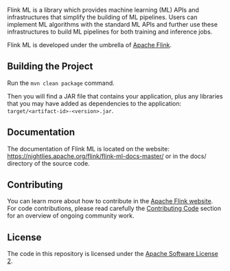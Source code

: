 Flink ML is a library which provides machine learning (ML) APIs and
infrastructures that simplify the building of ML pipelines. Users can implement
ML algorithms with the standard ML APIs and further use these infrastructures to
build ML pipelines for both training and inference jobs.

Flink ML is developed under the umbrella of [Apache
Flink](https://flink.apache.org/).

## <a name="build"></a>Building the Project

Run the `mvn clean package` command.

Then you will find a JAR file that contains your application, plus any libraries
that you may have added as dependencies to the application:
`target/<artifact-id>-<version>.jar`.

## <a name="documentation"></a>Documentation

The documentation of Flink ML is located on the website:
https://nightlies.apache.org/flink/flink-ml-docs-master/ or in the docs/
directory of the source code.

## <a name="contributing"></a>Contributing

You can learn more about how to contribute in the [Apache Flink
website](https://flink.apache.org/contributing/how-to-contribute.html). For code
contributions, please read carefully the [Contributing
Code](https://flink.apache.org/contributing/contribute-code.html) section for an
overview of ongoing community work.

## <a name="license"></a>License

The code in this repository is licensed under the [Apache Software License
2](LICENSE).
